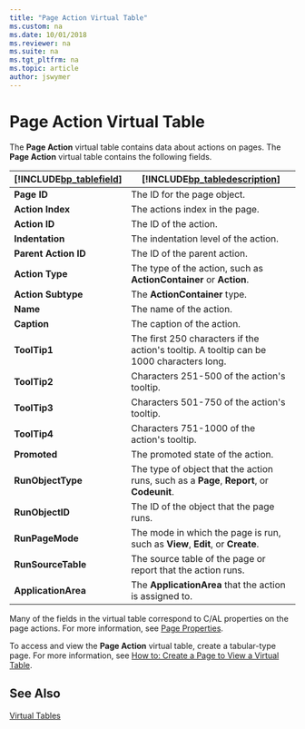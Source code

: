 ```yaml
---
title: "Page Action Virtual Table"
ms.custom: na
ms.date: 10/01/2018
ms.reviewer: na
ms.suite: na
ms.tgt_pltfrm: na
ms.topic: article
author: jswymer
---
```


# Page Action Virtual Table
The **Page Action** virtual table contains data about actions on pages. The **Page Action** virtual table contains the following fields.   
 
|[!INCLUDE[bp_tablefield](includes/bp_tablefield_md.md)]|[!INCLUDE[bp_tabledescription](includes/bp_tabledescription_md.md)]|  
|---------------------------------|---------------------------------------|  
|**Page ID**|The ID for the page object.|  
|**Action Index**|The actions index in the page. |  
|**Action ID**|The ID of the action.|  
|**Indentation**|The indentation level of the action.|  
|**Parent Action ID**|The ID of the parent action.|  
|**Action Type**|The type of the action, such as **ActionContainer** or **Action**.|  
|**Action Subtype**|The **ActionContainer** type.|  
|**Name**|The name of the action.|  
|**Caption**|The caption of the action.|  
|**ToolTip1**|The first 250 characters if the action's tooltip. A tooltip can be 1000 characters long.| 
|**ToolTip2**|Characters 251-500 of the action's tooltip. |  
|**ToolTip3**|Characters 501-750 of the action's tooltip. |  
|**ToolTip4**|Characters 751-1000 of the action's tooltip. |   
|**Promoted**|The promoted state of the action.|  
|**RunObjectType**|The type of object that the action runs, such as a **Page**, **Report**, or **Codeunit**.|  
|**RunObjectID**|The ID of the object that the page runs.|  
|**RunPageMode**|The mode in which the page is run, such as **View**, **Edit**, or **Create**.|  
|**RunSourceTable**|The source table of the page or report that the action runs.|  
|**ApplicationArea**|The **ApplicationArea** that the action is assigned to.|  

Many of the fields in the virtual table correspond to C/AL properties on the page actions. For more information, see [Page Properties](Page-Properties.md).  
  
To access and view the **Page Action** virtual table, create a tabular-type page. For more information, see [How to: Create a Page to View a Virtual Table](How-to--Create-a-Page-to-View-a-Virtual-Table.md). 
  
## See Also  
 [Virtual Tables](Virtual-Tables.md)